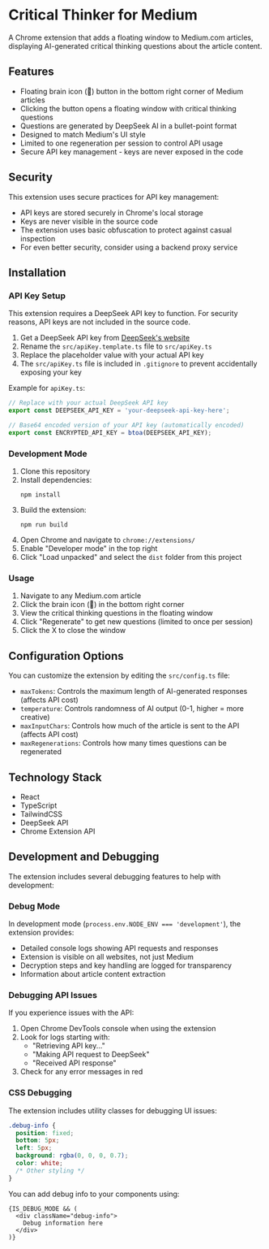 # Critical Thinker for Medium

A Chrome extension that adds a floating window to Medium.com articles, displaying AI-generated critical thinking questions about the article content.

## Features

- Floating brain icon (🧠) button in the bottom right corner of Medium articles
- Clicking the button opens a floating window with critical thinking questions
- Questions are generated by DeepSeek AI in a bullet-point format
- Designed to match Medium's UI style
- Limited to one regeneration per session to control API usage
- Secure API key management - keys are never exposed in the code

## Security

This extension uses secure practices for API key management:

- API keys are stored securely in Chrome's local storage
- Keys are never visible in the source code
- The extension uses basic obfuscation to protect against casual inspection
- For even better security, consider using a backend proxy service

## Installation

### API Key Setup

This extension requires a DeepSeek API key to function. For security reasons, API keys are not included in the source code.

1. Get a DeepSeek API key from [DeepSeek's website](https://platform.deepseek.com/)
2. Rename the `src/apiKey.template.ts` file to `src/apiKey.ts`
3. Replace the placeholder value with your actual API key
4. The `src/apiKey.ts` file is included in `.gitignore` to prevent accidentally exposing your key

Example for `apiKey.ts`:
```typescript
// Replace with your actual DeepSeek API key
export const DEEPSEEK_API_KEY = 'your-deepseek-api-key-here';

// Base64 encoded version of your API key (automatically encoded)
export const ENCRYPTED_API_KEY = btoa(DEEPSEEK_API_KEY);
```

### Development Mode

1. Clone this repository
2. Install dependencies:
   ```
   npm install
   ```
3. Build the extension:
   ```
   npm run build
   ```
4. Open Chrome and navigate to `chrome://extensions/`
5. Enable "Developer mode" in the top right
6. Click "Load unpacked" and select the `dist` folder from this project

### Usage

1. Navigate to any Medium.com article
2. Click the brain icon (🧠) in the bottom right corner
3. View the critical thinking questions in the floating window
4. Click "Regenerate" to get new questions (limited to once per session)
5. Click the X to close the window

## Configuration Options

You can customize the extension by editing the `src/config.ts` file:

- `maxTokens`: Controls the maximum length of AI-generated responses (affects API cost)
- `temperature`: Controls randomness of AI output (0-1, higher = more creative)
- `maxInputChars`: Controls how much of the article is sent to the API (affects API cost)
- `maxRegenerations`: Controls how many times questions can be regenerated

## Technology Stack

- React
- TypeScript
- TailwindCSS
- DeepSeek API
- Chrome Extension API 

## Development and Debugging

The extension includes several debugging features to help with development:

### Debug Mode

In development mode (`process.env.NODE_ENV === 'development'`), the extension provides:

- Detailed console logs showing API requests and responses
- Extension is visible on all websites, not just Medium
- Decryption steps and key handling are logged for transparency
- Information about article content extraction

### Debugging API Issues

If you experience issues with the API:

1. Open Chrome DevTools console when using the extension
2. Look for logs starting with:
   - "Retrieving API key..."
   - "Making API request to DeepSeek"
   - "Received API response"
3. Check for any error messages in red

### CSS Debugging

The extension includes utility classes for debugging UI issues:
```css
.debug-info {
  position: fixed;
  bottom: 5px;
  left: 5px;
  background: rgba(0, 0, 0, 0.7);
  color: white;
  /* Other styling */
}
```

You can add debug info to your components using:
```tsx
{IS_DEBUG_MODE && (
  <div className="debug-info">
    Debug information here
  </div>
)}
``` 